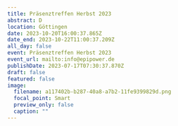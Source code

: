 ```yaml
---
title: Präsenztreffen Herbst 2023
abstract: D
location: Göttingen
date: 2023-10-20T16:00:37.865Z
date_end: 2023-10-22T11:00:37.209Z
all_day: false
event: Präsenztreffen Herbst 2023
event_url: mailto:info@epipower.de
publishDate: 2023-07-17T07:30:37.870Z
draft: false
featured: false
image:
  filename: a117402b-b287-40a8-a7b2-11fe9399829d.png
  focal_point: Smart
  preview_only: false
  caption: ""
---
```

